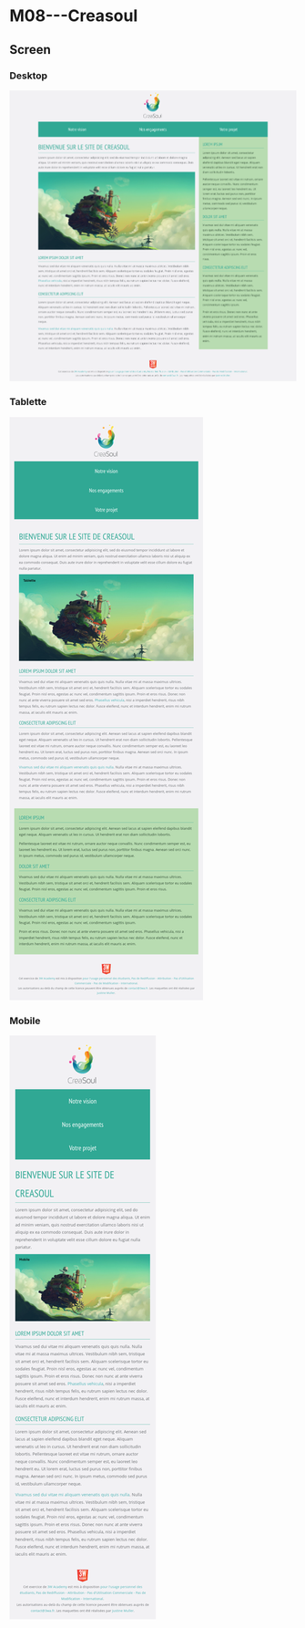 # M08---Creasoul

## Screen

### Desktop

![alt tag](https://github.com/rebiichokriJS/M08---Creasoul/blob/master/desktop.png)

### Tablette

![alt tag](https://github.com/rebiichokriJS/M08---Creasoul/blob/master/tablette.png)

### Mobile

![alt tag](https://github.com/rebiichokriJS/M08---Creasoul/blob/master/mobile.png)
